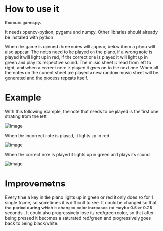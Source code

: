 # How to use it

Execute game.py.

It needs opencv-python, pygame and numpy. Other libraries should already be installed with python

When the game is opened three notes will appear, below them a piano will also appear. The notes need to be played on the piano, if a wrong note is played it will light up in red, if the correct one is played it will light up in green and play its respective sound. The music sheet is read from left to right, and when a correct note is played it goes on to the next one. When all the notes on the current sheet are played a new random music sheet will be generated and the process repeats itself.

# Example

With this following example, the note that needs to be played is the first one strating from the left.

![image](https://github.com/XaviMV/piano-practice/assets/70759474/3e6fc40f-d1b3-444b-80fe-abfea58f0eb7)

When the incorrect note is played, it lights up in red

![image](https://github.com/XaviMV/piano-practice/assets/70759474/872b0f5b-7ce9-4681-a6f0-c77988bda69b)

When the correct note is played it lights up in green and plays its sound

![image](https://github.com/XaviMV/piano-practice/assets/70759474/01a948b0-8300-4f4b-83a9-3924b3eb7a99)


# Improvemetns

Every time a key in the piano lights up in green or red it only does so for 1 single frame, so sometimes it is difficult to see. It could be changed so that the period during which it changes color increases (to maybe 0.5 or 0.25 seconds). It could also progressively lose its red/green color, so that after being pressed it becomes a saturated red/green and progressively goes back to being black/white.
